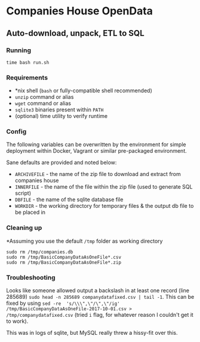 # Companies House OpenData

## Auto-download, unpack, ETL to SQL

### Running

`time bash run.sh`

### Requirements

* *nix shell (`bash` or fully-compatible shell recommended)
* `unzip` command or alias
* `wget` command or alias
* `sqlite3` binaries present within `PATH`
* (optional) time utility to verify runtime

### Config

The following variables can be overwritten by the environment for simple deployment within Docker, Vagrant or similar pre-packaged environment.

Sane defaults are provided and noted below:

* `ARCHIVEFILE` - the name of the zip file to download and extract from companies house
* `INNERFILE` - the name of the file within the zip file (used to generate SQL script)
* `DBFILE` - the name of the sqlite database file
* `WORKDIR` - the working directory for temporary files & the output db file to be placed in

### Cleaning up

*Assuming you use the default `/tmp` folder as working directory

```
sudo rm /tmp/companies.db
sudo rm /tmp/BasicCompanyDataAsOneFile*.csv
sudo rm /tmp/BasicCompanyDataAsOneFile*.zip

```

### Troubleshooting

Looks like someone allowed output a backslash in at least one record (line 285689) `sudo head -n 285689 companydatafixed.csv | tail -1`. This can be fixed by using `sed -re  's/\\\",\"/\",\"/ig' /tmp/BasicCompanyDataAsOneFile-2017-10-01.csv > /tmp/companydatafixed.csv` (tried `i` flag, for whatever reason I couldn't get it to work).

This was in logs of sqlite, but MySQL really threw a hissy-fit over this.

